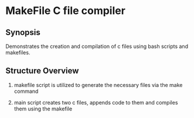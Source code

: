 ﻿# MakeFile C file compiler


## Synopsis ##
Demonstrates the creation and compilation of c files using bash scripts and makefiles. 



## Structure Overview ##
1. makefile script is utilized to generate the necessary files via the make command

2. main script creates two c files, appends code to them and compiles them using the makefile


